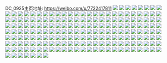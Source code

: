 DC_0925主页地址: https://weibo.com/u/7722417811 
![](https://wx4.sinaimg.cn/mw2000/008qCtDZgy1h8v7rx5bv9j30wi17cwsi.jpg) 
![](https://wx4.sinaimg.cn/mw2000/008qCtDZgy1h8v7ru7bl4j30wi17cdp0.jpg) 
![](https://wx4.sinaimg.cn/mw2000/008qCtDZgy1h8qyn9jdkij30u0140dl2.jpg) 
![](https://wx4.sinaimg.cn/mw2000/008qCtDZgy1h8qyn3cewdj30u01syjxt.jpg) 
![](https://wx4.sinaimg.cn/mw2000/008qCtDZgy1h8qyn5j3nqj30u01sydmh.jpg) 
![](https://wx4.sinaimg.cn/mw2000/008qCtDZgy1h8orvib6oyj30u0140n2u.jpg) 
![](https://wx4.sinaimg.cn/mw2000/008qCtDZgy1h8orviovt0j30u0140guf.jpg) 
![](https://wx4.sinaimg.cn/mw2000/008qCtDZgy1h8orvhla4lj30nk0nkq6l.jpg) 
![](https://wx4.sinaimg.cn/mw2000/008qCtDZgy1h8mfoxx70yj30u013hq9n.jpg) 
![](https://wx4.sinaimg.cn/mw2000/008qCtDZgy1h8mfp0pzg8j30u01sy42w.jpg) 
![](https://wx4.sinaimg.cn/mw2000/008qCtDZgy1h8n62ruvsgj30u01sy0xy.jpg) 
![](https://wx4.sinaimg.cn/mw2000/008qCtDZgy1h8mfp12r99j30n00n00to.jpg) 
![](https://wx4.sinaimg.cn/mw2000/008qCtDZgy1h8l7jeg2qxj30pa0xqach.jpg) 
![](https://wx4.sinaimg.cn/mw2000/008qCtDZgy1h8l7jfjctrj30u01sywkd.jpg) 
![](https://wx4.sinaimg.cn/mw2000/008qCtDZgy1h8l7je2rhbj30u0100q7o.jpg) 
![](https://wx4.sinaimg.cn/mw2000/008qCtDZgy1h8l7jh5xu4j30n20uwdil.jpg) 
![](https://wx4.sinaimg.cn/mw2000/008qCtDZgy1h8l7knu936j30u0140djp.jpg) 
![](https://wx4.sinaimg.cn/mw2000/008qCtDZgy1h8kkencd21j30sg1ec468.jpg) 
![](https://wx4.sinaimg.cn/mw2000/008qCtDZgy1h8k2gj5jqaj30u0140q72.jpg) 
![](https://wx4.sinaimg.cn/mw2000/008qCtDZgy1h8k2gmdcq5j30u0140wls.jpg) 
![](https://wx4.sinaimg.cn/mw2000/008qCtDZgy1h8k2gs6vlsj30u01sy0yi.jpg) 
![](https://wx4.sinaimg.cn/mw2000/008qCtDZgy1h8iun250o5j30u0140k32.jpg) 
![](https://wx4.sinaimg.cn/mw2000/008qCtDZgy1h8iun1cw7rj30u01hbwnh.jpg) 
![](https://wx4.sinaimg.cn/mw2000/008qCtDZgy1h8iumzkszzj30oi17ktf4.jpg) 
![](https://wx4.sinaimg.cn/mw2000/008qCtDZgy1h8iupfbe99j30u01j9q8q.jpg) 
![](https://wx4.sinaimg.cn/mw2000/008qCtDZgy1h8h1uo8wqxj30u01hc7k2.jpg) 
![](https://wx4.sinaimg.cn/mw2000/008qCtDZgy1h8dtice7i5j30u0140tcj.jpg) 
![](https://wx4.sinaimg.cn/mw2000/008qCtDZgy1h8dtidev9fj30u0100wgm.jpg) 
![](https://wx4.sinaimg.cn/mw2000/008qCtDZgy1h8dtihe595j30u01hcaei.jpg) 
![](https://wx4.sinaimg.cn/mw2000/008qCtDZgy1h8cuo95k8cj30u01hcae6.jpg) 
![](https://wx4.sinaimg.cn/mw2000/008qCtDZgy1h8cuoad2buj30u0140n9q.jpg) 
![](https://wx4.sinaimg.cn/mw2000/008qCtDZgy1h8bdpppueuj30ic0icab9.jpg) 
![](https://wx4.sinaimg.cn/mw2000/008qCtDZgy1h88dtjv9tej30u01sytiy.jpg) 
![](https://wx4.sinaimg.cn/mw2000/008qCtDZgy1h87yy6n23gj31yc0winkt.jpg) 
![](https://wx4.sinaimg.cn/mw2000/008qCtDZgy1h87yy75pusj30wi0d6jtj.jpg) 
![](https://wx4.sinaimg.cn/mw2000/008qCtDZgy1h87yst8psjj30u01hcduf.jpg) 
![](https://wx4.sinaimg.cn/mw2000/008qCtDZgy1h87ysx89wlj30u01hcdra.jpg) 
![](https://wx4.sinaimg.cn/mw2000/008qCtDZgy1h87ysy7gp1j30u01hcncv.jpg) 
![](https://wx4.sinaimg.cn/mw2000/008qCtDZgy1h87ysnyzihj31w02ioe82.jpg) 
![](https://wx4.sinaimg.cn/mw2000/008qCtDZgy1h87yswev8ej31291w01kx.jpg) 
![](https://wx4.sinaimg.cn/mw2000/008qCtDZgy1h82unqas7cj30u016tamd.jpg) 
![](https://wx4.sinaimg.cn/mw2000/008qCtDZgy1h82unp6hdbj31400u0wrr.jpg) 
![](https://wx4.sinaimg.cn/mw2000/008qCtDZgy1h82uo54ozvj30u01407hm.jpg) 
![](https://wx4.sinaimg.cn/mw2000/008qCtDZgy1h82uo4nzfkj30u0140wrl.jpg) 
![](https://wx4.sinaimg.cn/mw2000/008qCtDZgy1h82unqopbnj30u0140tmj.jpg) 
![](https://wx4.sinaimg.cn/mw2000/008qCtDZgy1h82unpv48wj30u01hck0p.jpg) 
![](https://wx4.sinaimg.cn/mw2000/008qCtDZgy1h82unpghlhj30u01he46s.jpg) 
![](https://wx4.sinaimg.cn/mw2000/008qCtDZgy1h7zq0bpsfcj30u0140gsv.jpg) 
![](https://wx4.sinaimg.cn/mw2000/008qCtDZgy1h7wvg1m10xj30wi0ge0u1.jpg) 
![](https://wx4.sinaimg.cn/mw2000/008qCtDZgy1h7wvg1xzu7j30l911sq60.jpg) 
![](https://wx4.sinaimg.cn/mw2000/008qCtDZgy1h7wvg0vm2rj31ag0q5dpt.jpg) 
![](https://wx4.sinaimg.cn/mw2000/008qCtDZgy1h7wvg35wy8j30wi0mp75s.jpg) 
![](https://wx4.sinaimg.cn/mw2000/008qCtDZgy1h7wvg3zhx5j30u01hcqfk.jpg) 
![](https://wx4.sinaimg.cn/mw2000/008qCtDZgy1h7wp09d9iaj30u010vdkn.jpg) 
![](https://wx4.sinaimg.cn/mw2000/008qCtDZgy1h7vuw951eej30u01sywhi.jpg) 
![](https://wx4.sinaimg.cn/mw2000/008qCtDZgy1h7vacjpoqmj30u01sy45q.jpg) 
![](https://wx4.sinaimg.cn/mw2000/008qCtDZgy1h7vacmk9nlj30u01syahq.jpg) 
![](https://wx4.sinaimg.cn/mw2000/008qCtDZgy1h7vacp2yi3j30u01syjz1.jpg) 
![](https://wx4.sinaimg.cn/mw2000/008qCtDZgy1h7tjtgkg5pj30u01syjyk.jpg) 
![](https://wx4.sinaimg.cn/mw2000/008qCtDZgy1h7r5fijs5hj30wi0o30ux.jpg) 
![](https://wx4.sinaimg.cn/mw2000/008qCtDZgy1h7r5fl1gmvj31sy0u07a3.jpg) 
![](https://wx4.sinaimg.cn/mw2000/008qCtDZgy1h7r5fi2smgj31sy0u0jxp.jpg) 
![](https://wx4.sinaimg.cn/mw2000/008qCtDZgy1h7r5flw3soj30ly131q5r.jpg) 
![](https://wx4.sinaimg.cn/mw2000/008qCtDZgy1h7r5fm6cigj30n114x41u.jpg) 
![](https://wx4.sinaimg.cn/mw2000/008qCtDZgy1h7r5fmhrvnj30mt14jae7.jpg) 
![](https://wx4.sinaimg.cn/mw2000/008qCtDZgy1h7k844nd0vj30u01sy44k.jpg) 
![](https://wx4.sinaimg.cn/mw2000/008qCtDZgy1h7itgevjk9j30u01hcnny.jpg) 
![](https://wx4.sinaimg.cn/mw2000/008qCtDZgy1h7ilr3k1bej30u01syn5n.jpg) 
![](https://wx4.sinaimg.cn/mw2000/008qCtDZgy1h7ilr6ejelj30u01syqb5.jpg) 
![](https://wx4.sinaimg.cn/mw2000/008qCtDZgy1h7gl5be1l4j30u01hctjn.jpg) 
![](https://wx4.sinaimg.cn/mw2000/008qCtDZgy1h7gl5c3vnbj30wi1i6k5j.jpg) 
![](https://wx4.sinaimg.cn/mw2000/008qCtDZgy1h7gjoteoivj30u01sywju.jpg) 
![](https://wx4.sinaimg.cn/mw2000/008qCtDZgy1h7fpcby5bsj30u01407cj.jpg) 
![](https://wx4.sinaimg.cn/mw2000/008qCtDZgy1h7fpc5sh40j30u013qjx7.jpg) 
![](https://wx4.sinaimg.cn/mw2000/008qCtDZgy1h7fpeczsuvj30sg23udiy.jpg) 
![](https://wx4.sinaimg.cn/mw2000/008qCtDZgy1h765ex6v3qj30u0140tal.jpg) 
![](https://wx4.sinaimg.cn/mw2000/008qCtDZly1h73kvqlnrgj30u01mmn3w.jpg) 
![](https://wx4.sinaimg.cn/mw2000/008qCtDZgy1h73kmqf8b7j30wi0on0we.jpg) 
![](https://wx4.sinaimg.cn/mw2000/008qCtDZly1h70oy5esjej30wi0d475w.jpg) 
![](https://wx4.sinaimg.cn/mw2000/008qCtDZly1h6vtt2ckigj30wi0cmn0s.jpg) 
![](https://wx4.sinaimg.cn/mw2000/008qCtDZly1h6tgq94vaej30sg35st9r.jpg) 
![](https://wx4.sinaimg.cn/mw2000/008qCtDZly1h6rwfhp48nj30u014049h.jpg) 
![](https://wx4.sinaimg.cn/mw2000/008qCtDZly1h6rwfhx9b0j30u0140gt6.jpg) 
![](https://wx4.sinaimg.cn/mw2000/008qCtDZly1h6kdfi35ysj30u01407b4.jpg) 
![](https://wx4.sinaimg.cn/mw2000/008qCtDZly1h6j5rivp04j30sg7i8x6j.jpg) 
![](https://wx4.sinaimg.cn/mw2000/008qCtDZly1h6j5rg85f0j30ja35sk9y.jpg) 
![](https://wx4.sinaimg.cn/mw2000/008qCtDZly1h6j5qr13qkj30u0140470.jpg) 
![](https://wx4.sinaimg.cn/mw2000/008qCtDZly1h6ft3r2kupj30u0140476.jpg) 
![](https://wx4.sinaimg.cn/mw2000/008qCtDZly1h6ft3rcw25j30u014011d.jpg) 
![](https://wx4.sinaimg.cn/mw2000/008qCtDZly1h6ft3qsk15j30u014ial4.jpg) 
![](https://wx4.sinaimg.cn/mw2000/008qCtDZly1h6ft3rqypij30u014iwpp.jpg) 
![](https://wx4.sinaimg.cn/mw2000/008qCtDZly1h6c3di9pibj30t00t5t9p.jpg) 
![](https://wx4.sinaimg.cn/mw2000/008qCtDZly1h69qkpf7z1j30wi0txmyf.jpg) 
![](https://wx4.sinaimg.cn/mw2000/008qCtDZly1h6au4ebvs7j30u01atgpk.jpg) 
![](https://wx4.sinaimg.cn/mw2000/008qCtDZly1h61x32aeynj30u00u00xl.jpg) 
![](https://wx4.sinaimg.cn/mw2000/008qCtDZly1h61u7mh9e8j30u017tgsa.jpg) 
![](https://wx4.sinaimg.cn/mw2000/008qCtDZly1h61ft0oix0j30u0140gqy.jpg) 
![](https://wx4.sinaimg.cn/mw2000/008qCtDZly1h61ft0zvcsj30u0140n3b.jpg) 
![](https://wx4.sinaimg.cn/mw2000/008qCtDZly1h61ft1d4s4j30u0140dic.jpg) 
![](https://wx4.sinaimg.cn/mw2000/008qCtDZly1h61ft1mlehj30u0140gs0.jpg) 
![](https://wx4.sinaimg.cn/mw2000/008qCtDZly1h61ft2btpyj30u0140adg.jpg) 
![](https://wx4.sinaimg.cn/mw2000/008qCtDZly1h61ft23ui1j30u0140gqw.jpg) 
![](https://wx4.sinaimg.cn/mw2000/008qCtDZly1h61ft2nlsej30u0140mzq.jpg) 
![](https://wx4.sinaimg.cn/mw2000/008qCtDZly1h61ft3197tj30u0140dgn.jpg) 
![](https://wx4.sinaimg.cn/mw2000/008qCtDZly1h61ft071uuj31400u044a.jpg) 
![](https://wx4.sinaimg.cn/mw2000/008qCtDZly1h5x9vbmbwaj30dq0dqwfj.jpg) 
![](https://wx4.sinaimg.cn/mw2000/008qCtDZly1h5utsdz634j30u0140h23.jpg) 
![](https://wx4.sinaimg.cn/mw2000/008qCtDZly1h5utsddzycj30u0140h27.jpg) 
![](https://wx4.sinaimg.cn/mw2000/008qCtDZly1h5utse9zhuj30u0140wut.jpg) 
![](https://wx4.sinaimg.cn/mw2000/008qCtDZly1h5utselgudj30u0140anf.jpg) 
![](https://wx4.sinaimg.cn/mw2000/008qCtDZly1h5tvdrlzgzj30wi06ut9u.jpg) 
![](https://wx4.sinaimg.cn/mw2000/008qCtDZly1h5p8kmx5pej30u0140n2w.jpg) 
![](https://wx4.sinaimg.cn/mw2000/008qCtDZly1h5p8kn7tqej30u01407ev.jpg) 
![](https://wx4.sinaimg.cn/mw2000/008qCtDZly1h5p8knr4sbj30u0140grz.jpg) 
![](https://wx4.sinaimg.cn/mw2000/008qCtDZly1h5mwdin4m9j30wi17cn5w.jpg) 
![](https://wx4.sinaimg.cn/mw2000/008qCtDZly1h5dhy4zsdvj30u01sy0zz.jpg) 
![](https://wx4.sinaimg.cn/mw2000/008qCtDZgy1h594ldkhf3j30u0140ahf.jpg) 
![](https://wx4.sinaimg.cn/mw2000/008qCtDZly1h4yay0ay5jj31sc2dskjm.jpg) 
![](https://wx4.sinaimg.cn/mw2000/008qCtDZly1h4yaxyx4p7j31o0280b2a.jpg) 
![](https://wx4.sinaimg.cn/mw2000/008qCtDZly1h4cpw8bhdjj31sc2dse6r.jpg) 
![](https://wx4.sinaimg.cn/mw2000/008qCtDZly1h4cpw7m96mj31sc2dsx31.jpg) 
![](https://wx4.sinaimg.cn/mw2000/008qCtDZly1h4cpw9hkfuj30lc0sg119.jpg) 
![](https://wx4.sinaimg.cn/mw2000/008qCtDZly1h4cpwae3vej31sc2dshc0.jpg) 
![](https://wx4.sinaimg.cn/mw2000/008qCtDZly1h4cpwbkb5aj30qo0zk16w.jpg) 
![](https://wx4.sinaimg.cn/mw2000/008qCtDZly1h4c5b07wh7j30qo0zk14v.jpg) 
![](https://wx4.sinaimg.cn/mw2000/008qCtDZly1h4b4dojgzjj30wi17cn97.jpg) 
![](https://wx4.sinaimg.cn/mw2000/008qCtDZly1h44gfaa8ncj30u0140dlo.jpg) 
![](https://wx4.sinaimg.cn/mw2000/008qCtDZly1h44gfax7lfj30u01400y6.jpg) 
![](https://wx4.sinaimg.cn/mw2000/008qCtDZly1h44gf985p7j30ts13qq8y.jpg) 
![](https://wx4.sinaimg.cn/mw2000/008qCtDZly1h43fr6o91rj30wi1yctu0.jpg) 
![](https://wx4.sinaimg.cn/mw2000/008qCtDZly1h43ak0a5f5j30wi16u7gh.jpg) 
![](https://wx4.sinaimg.cn/mw2000/008qCtDZgy1h3ve96huwgj30wi1707d4.jpg) 
![](https://wx4.sinaimg.cn/mw2000/008qCtDZgy1h3ve7uic4bj32c0340e81.jpg) 
![](https://wx4.sinaimg.cn/mw2000/008qCtDZgy1h3ve7vy284j31sc2ds7wh.jpg) 
![](https://wx4.sinaimg.cn/mw2000/008qCtDZgy1h3u6w0zbkgj30wi11dn2w.jpg) 
![](https://wx4.sinaimg.cn/mw2000/008qCtDZgy1h3rgk5kiskj30wi0lh0wk.jpg) 
![](https://wx4.sinaimg.cn/mw2000/008qCtDZgy1h3r7i918kbj30u01sygtk.jpg) 
![](https://wx4.sinaimg.cn/mw2000/008qCtDZgy1h3r7i7mq13j30u01syjz2.jpg) 
![](https://wx4.sinaimg.cn/mw2000/008qCtDZgy1h3jukvumo3j30wi1ych69.jpg) 
![](https://wx4.sinaimg.cn/mw2000/008qCtDZgy1h3ci2cq5uzj30u016gwmz.jpg) 
![](https://wx4.sinaimg.cn/mw2000/008qCtDZgy1h3cemti950j33402c0qv7.jpg) 
![](https://wx4.sinaimg.cn/mw2000/008qCtDZgy1h33na9ctnyj30s41e0awg.jpg) 
![](https://wx4.sinaimg.cn/mw2000/008qCtDZgy1h2u1ui5vubj30wi16hn6w.jpg) 
![](https://wx4.sinaimg.cn/mw2000/008qCtDZgy1h2u1ugmd5nj30t312rwk2.jpg) 
![](https://wx4.sinaimg.cn/mw2000/008qCtDZgy1h2u0wjz1lyj30wi1ychdt.jpg) 
![](https://wx4.sinaimg.cn/mw2000/008qCtDZgy1h2qsnqtcl2j30sg1oyh1x.jpg) 
![](https://wx4.sinaimg.cn/mw2000/008qCtDZgy1h31zl6pruhj30wh0n7jz4.jpg) 
![](https://wx4.sinaimg.cn/mw2000/008qCtDZgy1h2hj4wxbs1j30sg47pqv6.jpg) 
![](https://wx4.sinaimg.cn/mw2000/008qCtDZgy1h2hj52iczaj30sg47pu0y.jpg) 
![](https://wx4.sinaimg.cn/mw2000/008qCtDZgy1h2hj4tlsgtj30sg35s1ky.jpg) 
![](https://wx4.sinaimg.cn/mw2000/008qCtDZgy1h2hj55vbwmj30sg47pqv6.jpg) 
![](https://wx4.sinaimg.cn/mw2000/008qCtDZgy1h2hj58ssdhj30sg35s1ky.jpg) 
![](https://wx4.sinaimg.cn/mw2000/008qCtDZgy1h2hj5bj4zgj30sg47pkjm.jpg) 
![](https://wx4.sinaimg.cn/mw2000/008qCtDZgy1h2hj5ezb5rj30sg47pnpe.jpg) 
![](https://wx4.sinaimg.cn/mw2000/008qCtDZgy1h2hj5cu5x9j30sg1n2e24.jpg) 
![](https://wx4.sinaimg.cn/mw2000/008qCtDZgy1h2hj4zr0hrj30sg35sb2b.jpg) 
![](https://wx4.sinaimg.cn/mw2000/008qCtDZgy1h2by48nzm4j30wi1yck5h.jpg) 
![](https://wx4.sinaimg.cn/mw2000/008qCtDZgy1h2by489gu8j30wi1ycdsp.jpg) 
![](https://wx4.sinaimg.cn/mw2000/008qCtDZgy1h2by495hc4j30wi1yc4bi.jpg) 
![](https://wx4.sinaimg.cn/mw2000/008qCtDZgy1h2bhww2ketj30wi1lsdqy.jpg) 
![](https://wx4.sinaimg.cn/mw2000/008qCtDZgy1h2bhwwuyibj30rg1cswln.jpg) 
![](https://wx4.sinaimg.cn/mw2000/008qCtDZgy1h2bhx4jqucj32c0340hdt.jpg) 
![](https://wx4.sinaimg.cn/mw2000/008qCtDZgy1h2bhx5qlffj30wi1lsk8p.jpg) 
![](https://wx4.sinaimg.cn/mw2000/008qCtDZgy1h2bhx6tjr6j30wi17cwt7.jpg) 
![](https://wx4.sinaimg.cn/mw2000/008qCtDZgy1h27w1fn3oxj30wi17cgsq.jpg) 
![](https://wx4.sinaimg.cn/mw2000/008qCtDZgy1h27w1cng1mj30wi17cwjw.jpg) 
![](https://wx4.sinaimg.cn/mw2000/008qCtDZgy1h1j2h6f7luj30vd15t126.jpg) 
![](https://wx4.sinaimg.cn/mw2000/008qCtDZgy1h1j2h7gc5hj30wi17cahb.jpg) 
![](https://wx4.sinaimg.cn/mw2000/008qCtDZgy1h1j2hag4n7j30wi17cdl2.jpg) 
![](https://wx4.sinaimg.cn/mw2000/008qCtDZgy1h1j2hb83k5j30vx16kdot.jpg) 
![](https://wx4.sinaimg.cn/mw2000/008qCtDZgy1h1hn6xlvg4j30u0140dn2.jpg) 
![](https://wx4.sinaimg.cn/mw2000/008qCtDZgy1h1hn6xy5fpj30ty13yqa7.jpg) 
![](https://wx4.sinaimg.cn/mw2000/008qCtDZgy1h1hn6yd68qj30u00u0ado.jpg) 
![](https://wx4.sinaimg.cn/mw2000/008qCtDZgy1h1hn0jeooqj319h19hty0.jpg) 
![](https://wx4.sinaimg.cn/mw2000/008qCtDZgy1h1hn0hoswej31sc2dskjl.jpg) 
![](https://wx4.sinaimg.cn/mw2000/008qCtDZgy1h1hn0gdxf5j31sc2dsqv5.jpg) 
![](https://wx4.sinaimg.cn/mw2000/008qCtDZgy1h1hn0uygmkj30yi0yijyn.jpg) 
![](https://wx4.sinaimg.cn/mw2000/008qCtDZgy1h1hn6ysxsxj30sg0xqgv9.jpg) 
![](https://wx4.sinaimg.cn/mw2000/008qCtDZgy1h1hn70esxvj30u0140wkr.jpg) 
![](https://wx4.sinaimg.cn/mw2000/008qCtDZgy1h1hn70v6wtj30u014146y.jpg) 
![](https://wx4.sinaimg.cn/mw2000/008qCtDZgy1h1h14ikqpsj30u01h7dt7.jpg) 
![](https://wx4.sinaimg.cn/mw2000/008qCtDZgy1h1h14j2wgij30tw1hcq77.jpg) 
![](https://wx4.sinaimg.cn/mw2000/008qCtDZgy1h1h14hzw9mj30u0144wox.jpg) 
![](https://wx4.sinaimg.cn/mw2000/008qCtDZgy1h1h14jhagsj30u01hcn6c.jpg) 
![](https://wx4.sinaimg.cn/mw2000/008qCtDZgy1h12scypu72j30ak08pglu.jpg) 
![](https://wx4.sinaimg.cn/mw2000/008qCtDZgy1h0s78vyk6aj30wi0w4wlm.jpg) 
![](https://wx4.sinaimg.cn/mw2000/008qCtDZgy1h0olp3vgubj30wi17c7c0.jpg) 
![](https://wx4.sinaimg.cn/mw2000/008qCtDZgy1h0nj60x4jkj30wi0oan6r.jpg) 
![](https://wx4.sinaimg.cn/mw2000/008qCtDZgy1h0gof0ywy8j30wi17ck2j.jpg) 
![](https://wx4.sinaimg.cn/mw2000/008qCtDZgy1h0fm693ymmj32c03407wj.jpg) 

